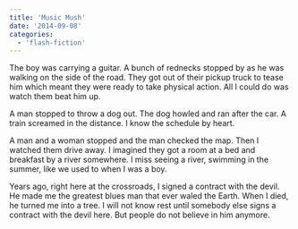 ```yaml
---
title: 'Music Mush'
date: '2014-09-08'
categories:
  - 'flash-fiction'
---
```


The boy was carrying a guitar. A bunch of rednecks stopped by as he was walking
on the side of the road. They got out of their pickup truck to tease him which
meant they were ready to take physical action. All I could do was watch them
beat him up.

<!-- truncate -->

A man stopped to throw a dog out. The dog howled and ran after the car. A train
screamed in the distance. I know the schedule by heart.

A man and a woman stopped and the man checked the map. Then I watched them drive
away. I imagined they got a room at a bed and breakfast by a river somewhere. I
miss seeing a river, swimming in the summer, like we used to when I was a boy.

Years ago, right here at the crossroads, I signed a contract with the devil. He
made me the greatest blues man that ever waled the Earth. When I died, he turned
me into a tree. I will not know rest until somebody else signs a contract with
the devil here. But people do not believe in him anymore.
